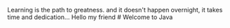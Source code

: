 Learning is the path to greatness.
and it doesn't happen overnight, it takes time and dedication...
Hello my friend # Welcome to Java
